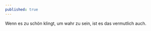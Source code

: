 ```yaml
---
published: true
---
```


<p>Wenn es zu schön klingt, um wahr zu sein, ist es das vermutlich auch.</p>


